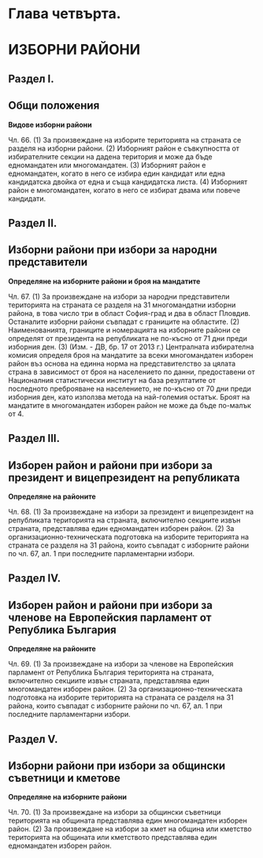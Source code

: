 # Глава четвърта.
# ИЗБОРНИ РАЙОНИ

## Раздел I.
## Общи положения


    
**Видове изборни райони**

Чл. 66. (1) За произвеждане на изборите територията на страната се разделя на изборни райони.
(2) Изборният район е съвкупността от избирателните секции на дадена територия и може да бъде едномандатен или многомандатен.
(3) Изборният район е едномандатен, когато в него се избира един кандидат или една кандидатска двойка от една и съща кандидатска листа.
(4) Изборният район е многомандатен, когато в него се избират двама или повече кандидати.

## Раздел II.
## Изборни райони при избори за народни представители


    
**Определяне на изборните райони и броя на мандатите**

Чл. 67. (1) За произвеждане на избори за народни представители територията на страната се разделя на 31 многомандатни изборни района, в това число три в област София-град и два в област Пловдив. Останалите изборни райони съвпадат с границите на областите.
(2) Наименованията, границите и номерацията на изборните райони се определят от президента на републиката не по-късно от 71 дни преди изборния ден.
(3) (Изм. - ДВ, бр. 17 от 2013 г.) Централната избирателна комисия определя броя на мандатите за всеки многомандатен изборен район въз основа на единна норма на представителство за цялата страна в зависимост от броя на населението по данни, предоставени от Националния статистически институт на база резултатите от последното преброяване на населението, не по-късно от 70 дни преди изборния ден, като използва метода на най-големия остатък. Броят на мандатите в многомандатен изборен район не може да бъде по-малък от 4.

## Раздел III.
## Изборен район и райони при избори за президент и вицепрезидент на републиката


    
**Определяне на районите**

Чл. 68. (1) За произвеждане на избори за президент и вицепрезидент на републиката територията на страната, включително секциите извън страната, представлява един едномандатен изборен район.
(2) За организационно-техническата подготовка на изборите територията на страната се разделя на 31 района, които съвпадат с изборните райони по чл. 67, ал. 1 при последните парламентарни избори.

## Раздел IV.
## Изборен район и райони при избори за членове на Европейския парламент от Република България


    
**Определяне на районите**

Чл. 69. (1) За произвеждане на избори за членове на Европейския парламент от Република България територията на страната, включително секциите извън страната, представлява един многомандатен изборен район.
(2) За организационно-техническата подготовка на изборите територията на страната се разделя на 31 района, които съвпадат с изборните райони по чл. 67, ал. 1 при последните парламентарни избори.

## Раздел V.
## Изборни райони при избори за общински съветници и кметове


    
**Определяне на изборните райони**

Чл. 70. (1) За произвеждане на избори за общински съветници територията на общината представлява един многомандатен изборен район.
(2) За произвеждане на избори за кмет на община или кметство територията на общината или кметството представлява един едномандатен изборен район.
